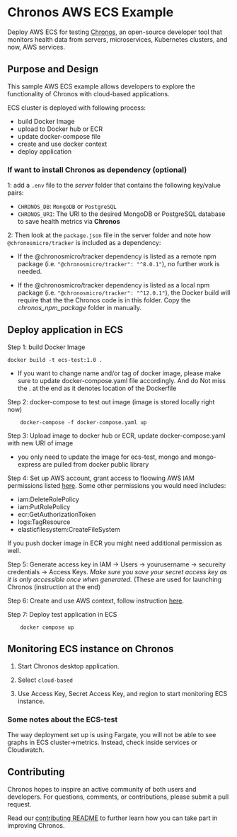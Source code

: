# Chronos AWS ECS Example

Deploy AWS ECS for testing [Chronos](https://github.com/open-source-labs/Chronos), an open-source developer tool that monitors health data from servers, microservices, Kubernetes clusters, and now, AWS services.

## Purpose and Design

This sample AWS ECS example allows developers to explore the functionality of Chronos with cloud-based applications.

ECS cluster is deployed with following process:

- build Docker Image
- upload to Docker hub or ECR
- update docker-compose file
- create and use docker context
- deploy application

### If want to install Chronos as dependency (optional)

1: add a `.env` file to the _server_ folder that contains the following key/value pairs:

- `CHRONOS_DB`: `MongoDB` or `PostgreSQL`
- `CHRONOS_URI`: The URI to the desired MongoDB or PostgreSQL database to save health metrics via **Chronos**

2: Then look at the `package.json` file in the server folder and note how `@chronosmicro/tracker` is included as a dependency:

- If the @chronosmicro/tracker dependency is listed as a remote npm package (i.e. `"@chronosmicro/tracker": "^8.0.1"`), no further work is needed.

- If the @chronosmicro/tracker dependency is listed as a local npm package (i.e. `"@chronosmicro/tracker": "^12.0.1"`), the Docker build will require that the the Chronos code is in this folder. Copy the _chronos_npm_package_ folder in manually.

## Deploy application in ECS

Step 1: build Docker Image

```
docker build -t ecs-test:1.0 .
```

- If you want to change name and/or tag of docker image, please make sure to update docker-compose.yaml file accordingly. And do Not miss the . at the end as it denotes location of the Dockerfile

Step 2: docker-compose to test out image (image is stored locally right now)

```
    docker-compose -f docker-compose.yaml up
```

Step 3: Upload image to docker hub or ECR, update docker-compose.yaml with new URI of image

- you only need to update the image for ecs-test, mongo and mongo-express are pulled from docker public library

Step 4: Set up AWS account, grant access to floowing AWS IAM permissions listed [here](https://docs.docker.com/cloud/ecs-integration/#requirements). Some other permissions you would need includes:

- iam:DeleteRolePolicy
- iam:PutRolePolicy
- ecr:GetAuthorizationToken
- logs:TagResource
- elasticfilesystem:CreateFileSystem

If you push docker image in ECR you might need additional permission as well.

Step 5: Generate access key in IAM -> Users -> yourusername -> secureity credentials -> Access Keys. _Make sure you save your secret access key as it is only accessible once when generated._ (These are used for launching Chronos (instruction at the end)

Step 6: Create and use AWS context, follow instruction [here](https://docs.docker.com/cloud/ecs-integration/#requirements).

Step 7: Deploy test application in ECS

```
    docker compose up
```

## Monitoring ECS instance on Chronos

1. Start Chronos desktop application.

2. Select `cloud-based`

3. Use Access Key, Secret Access Key, and region to start monitoring ECS instance.

### Some notes about the ECS-test

The way deployment set up is using Fargate, you will not be able to see graphs in ECS cluster->metrics. Instead, check inside services or Cloudwatch.

## Contributing

Chronos hopes to inspire an active community of both users and developers. For questions, comments, or contributions, please submit a pull request.

Read our [contributing README](../../CONTRIBUTING.md) to further learn how you can take part in improving Chronos.
